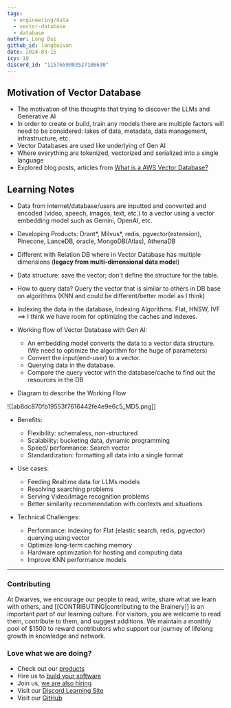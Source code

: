 ```yaml
---
tags:
  - engineering/data
  - vector-database
  - database
author: Long Bui
github_id: longbuivan
date: 2024-03-15
icy: 10
discord_id: "1157659003527106630"
---
```


## Motivation of Vector Database

- The motivation of this thoughts that trying to discover the LLMs and Generative AI
- In order to create or build, train any models there are multiple factors will need to be considered: lakes of data, metadata, data management, infrastructure, etc.
- Vector Databases are used like underlying of Gen AI
- Where everything are tokenized, vectorized and serialized into a single language
- Explored blog posts, articles from [What is a AWS Vector Database?](https://aws.amazon.com/what-is/vector-databases/)

## Learning Notes

- Data from internet/database/users are inputted and converted and encoded (video, speech, images, text, etc.) to a vector using a vector embedding model such as Gemini, OpenAI, etc.
- Developing Products: Drant*, Milvus*, redis, pgvector(extension), Pinecone, LanceDB, oracle, MongoDB(Atlas), AthenaDB
- Different with Relation DB where in Vector Database has multiple dimensions (**legacy from multi-dimensional data mode**l)
- Data structure: save the vector; don't define the structure for the table.
- How to query data? Query the vector that is similar to others in DB base on algorithms (KNN and could be different/better model as I think)
- Indexing the data in the database, Indexing Algorithms: Flat, HNSW, IVF ==> I think we have room for optimizing the caches and indexes.

- Working flow of Vector Database with Gen AI:
  - An embedding model converts the data to a vector data structure. (We need to optimize the algorithm for the huge of parameters)
  - Convert the input(end-user) to a vector.
  - Querying data in the database.
  - Compare the query vector with the database/cache to find out the resources in the DB

- Diagram to describe the Working Flow

![[ab8dc870fb19553f7616442fe4e9e6c5_MD5.png]]

- Benefits:
  - Flexibility: schemaless, non-structured
  - Scalability: bucketing data, dynamic programming
  - Speed/ performance: Search vector
  - Standardization: formatting all data into a single format

- Use cases:
  - Feeding Realtime data for LLMs models
  - Resolving searching problems
  - Serving Video/Image recognition problems
  - Better similarity recommendation with contexts and situations

- Technical Challenges:
  - Performance: indexing for Flat (elastic search, redis, pgvector) querying using vector
  - Optimize long-term caching memory
  - Hardware optimization for hosting and computing data
  - Improve KNN performance models

---

<!-- cta -->

### Contributing
At Dwarves, we encourage our people to read, write, share what we learn with others, and [[CONTRIBUTING|contributing to the Brainery]] is an important part of our learning culture. For visitors, you are welcome to read them, contribute to them, and suggest additions. We maintain a monthly pool of $1500 to reward contributors who support our journey of lifelong growth in knowledge and network.

### Love what we are doing?
- Check out our [products](https://superbits.co)
- Hire us to [build your software](https://d.foundation)
- Join us, [we are also hiring](https://github.com/dwarvesf/WeAreHiring)
- Visit our [Discord Learning Site](https://discord.gg/dzNBpNTVEZ)
- Visit our [GitHub](https://github.com/dwarvesf)